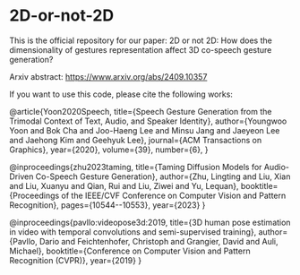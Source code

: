 # 2D-or-not-2D
This is the official repository for our paper: 2D or not 2D: How does the dimensionality of gestures representation affect 3D co-speech gesture generation?

Arxiv abstract: https://www.arxiv.org/abs/2409.10357

If you want to use this code, please cite the following works:

@article{Yoon2020Speech,
  title={Speech Gesture Generation from the Trimodal Context of Text, Audio, and Speaker Identity},
  author={Youngwoo Yoon and Bok Cha and Joo-Haeng Lee and Minsu Jang and Jaeyeon Lee and Jaehong Kim and Geehyuk Lee},
  journal={ACM Transactions on Graphics},
  year={2020},
  volume={39},
  number={6},
}

@inproceedings{zhu2023taming,
  title={Taming Diffusion Models for Audio-Driven Co-Speech Gesture Generation},
  author={Zhu, Lingting and Liu, Xian and Liu, Xuanyu and Qian, Rui and Liu, Ziwei and Yu, Lequan},
  booktitle={Proceedings of the IEEE/CVF Conference on Computer Vision and Pattern Recognition},
  pages={10544--10553},
  year={2023}
}

@inproceedings{pavllo:videopose3d:2019,
  title={3D human pose estimation in video with temporal convolutions and semi-supervised training},
  author={Pavllo, Dario and Feichtenhofer, Christoph and Grangier, David and Auli, Michael},
  booktitle={Conference on Computer Vision and Pattern Recognition (CVPR)},
  year={2019}
}




